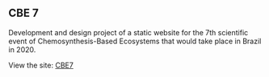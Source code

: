 ## CBE 7

Development and design project of a static website for the 7th scientific event of Chemosynthesis-Based Ecosystems that would take place in Brazil in 2020.

View the site: [CBE7](https://www.cbe7.com/)

